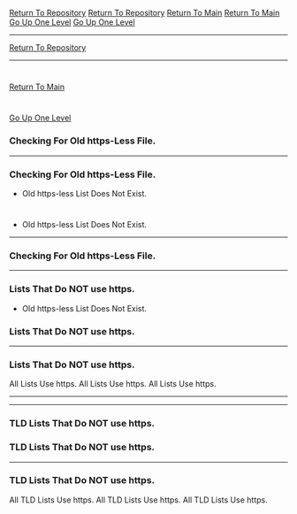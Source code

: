 [Return To Repository](https://github.com/DigitalWarrior/piholeparser/)
[Return To Repository](https://github.com/DigitalWarrior/piholeparser/)
[Return To Main](https://github.com/DigitalWarrior/piholeparser/blob/master/RecentRunLogs/Mainlog.md)
[Return To Main](https://github.com/DigitalWarrior/piholeparser/blob/master/RecentRunLogs/Mainlog.md)
[Go Up One Level](https://github.com/DigitalWarrior/piholeparser/blob/master/RecentRunLogs/TopLevelScripts/10-Running-Initial-Tasks.md)
[Go Up One Level](https://github.com/DigitalWarrior/piholeparser/blob/master/RecentRunLogs/TopLevelScripts/10-Running-Initial-Tasks.md)
____________________________________
[Return To Repository](https://github.com/DigitalWarrior/piholeparser/)
____________________________________
# 
[Return To Main](https://github.com/DigitalWarrior/piholeparser/blob/master/RecentRunLogs/Mainlog.md)
# 
[Go Up One Level](https://github.com/DigitalWarrior/piholeparser/blob/master/RecentRunLogs/TopLevelScripts/10-Running-Initial-Tasks.md)
### Checking For Old https-Less File.
____________________________________
### Checking For Old https-Less File.
* Old https-less List Does Not Exist.
# 
* Old https-less List Does Not Exist.


___________________________________________________________________
### Checking For Old https-Less File.
___________________________________________________________________
### Lists That Do NOT use https.
* Old https-less List Does Not Exist.
### Lists That Do NOT use https.

___________________________________________________________________
### Lists That Do NOT use https.
All Lists Use https.
All Lists Use https.
All Lists Use https.


___________________________________________________________________
___________________________________________________________________

### TLD Lists That Do NOT use https.
### TLD Lists That Do NOT use https.
___________________________________________________________________
### TLD Lists That Do NOT use https.
All TLD Lists Use https.
All TLD Lists Use https.
All TLD Lists Use https.
